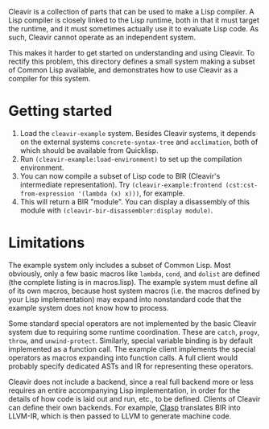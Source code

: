 Cleavir is a collection of parts that can be used to make a Lisp compiler. A Lisp compiler is closely linked to the Lisp runtime, both in that it must target the runtime, and it must sometimes actually use it to evaluate Lisp code. As such, Cleavir cannot operate as an independent system.

This makes it harder to get started on understanding and using Cleavir. To rectify this problem, this directory defines a small system making a subset of Common Lisp available, and demonstrates how to use Cleavir as a compiler for this system.

# Getting started

1. Load the `cleavir-example` system. Besides Cleavir systems, it depends on the external systems `concrete-syntax-tree` and `acclimation`, both of which should be available from Quicklisp.
2. Run `(cleavir-example:load-environment)` to set up the compilation environment.
3. You can now compile a subset of Lisp code to BIR (Cleavir's intermediate representation). Try `(cleavir-example:frontend (cst:cst-from-expression '(lambda (x) x)))`, for example.
4. This will return a BIR "module". You can display a disassembly of this module with `(cleavir-bir-disassembler:display module)`.

# Limitations

The example system only includes a subset of Common Lisp. Most obviously, only a few basic macros like `lambda`, `cond`, and `dolist` are defined (the complete listing is in macros.lisp). The example system must define all of its own macros, because host system macros (i.e. the macros defined by your Lisp implementation) may expand into nonstandard code that the example system does not know how to process.

Some standard special operators are not implemented by the basic Cleavir system due to requiring some runtime coordination. These are `catch`, `progv`, `throw`, and `unwind-protect`. Similarly, special variable binding is by default implemented as a function call. The example client implements the special operators as macros expanding into function calls. A full client would probably specify dedicated ASTs and IR for representing these operators.

Cleavir does not include a backend, since a real full backend more or less requires an entire accompanying Lisp implementation, in order for the details of how code is laid out and run, etc., to be defined. Clients of Cleavir can define their own backends. For example, [Clasp](https://github.com/clasp-developers/clasp) translates BIR into LLVM-IR, which is then passed to LLVM to generate machine code.
